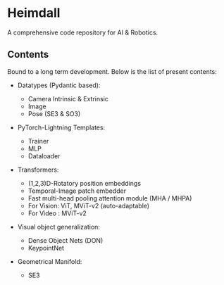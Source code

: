 # Heimdall

A comprehensive code repository for AI & Robotics.

## Contents

Bound to a long term development. Below is the list of present contents:

- Datatypes (Pydantic based):
  - Camera Intrinsic & Extrinsic
  - Image
  - Pose (SE3 & SO3)

- PyTorch-Lightning Templates:
  - Trainer
  - MLP
  - Dataloader

- Transformers:
  - (1,2,3)D-Rotatory position embeddings
  - Temporal-Image patch embedder
  - Fast multi-head pooling attention module (MHA / MHPA)
  - For Vision: ViT, MViT-v2 (auto-adaptable)
  - For Video : MViT-v2

- Visual object generalization:
  - Dense Object Nets (DON)
  - KeypointNet

- Geometrical Manifold:
  - SE3
